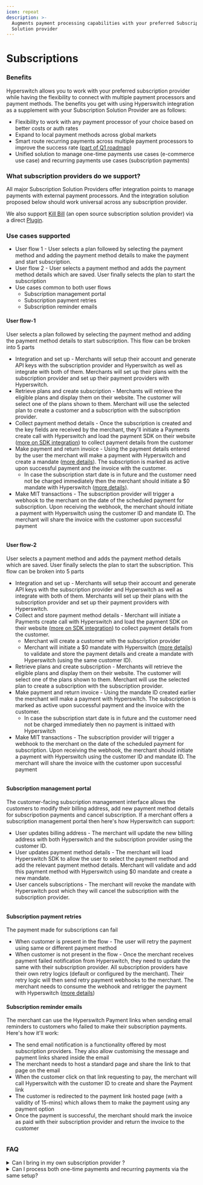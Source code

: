 ```yaml
---
icon: repeat
description: >-
  Augments payment processing capabilities with your preferred Subscription
  Solution provider
---
```


# Subscriptions

### Benefits

Hyperswitch allows you to work with your preferred subscription provider while having the flexibility to connect with multiple payment processors and payment methods. The benefits you get with using Hyperswitch integration as a supplement with your Subscription Solution Provider are as follows:

* Flexibility to work with any payment processor of your choice based on better costs or auth rates
* Expand to local payment methods across global markets
* Smart route recurring payments across multiple payment processors to improve the success rate ([part of Q1 roadmap](https://docs.hyperswitch.io/about-hyperswitch/roadmap))
* Unified solution to manage one-time payments use cases (e-commerce use case) and recurring payments use cases (subscription payments)

### What subscription providers do we support?

All major Subscription Solution Providers offer integration points to manage payments with external payment processors. And the integration solution proposed below should work universal across any subscription provider.

We also support [Kill Bill](https://killbill.io/) (an open source subscription solution provider) via a direct [Plugin](https://github.com/juspay/hyperswitch-killbill-plugin).

### Use cases supported

* User flow 1 - User selects a plan followed by selecting the payment method and adding the payment method details to make the payment and start subscription.&#x20;
* User flow 2 -  User selects a payment method and adds the payment method details which are saved. User finally selects the plan to start the subscription
* Use cases common to both user flows
  * Subscription management portal
  * Subscription payment retries&#x20;
  * Subscription reminder emails

#### User flow-1&#x20;

User selects a plan followed by selecting the payment method and adding the payment method details to start subscription. This flow can be broken into 5 parts

* Integration and set up - Merchants will setup their account and generate API keys with the subscription provider and Hyperswitch as well as integrate with both of them. Merchants will set up their plans with the subscription provider and set up their payment providers with Hyperswitch.
* Retrieve plans and create subscription - Merchants will retrieve the eligible plans and display them on their website. The customer will select one of the plans shown to them. Merchant will use the selected plan to create a customer and a subscription with the subscription provider. &#x20;
* Collect payment method details - Once the subscription is created and the key fields are received by the merchant, they'll initiate a Payments create call with Hyperswitch and load the payment SDK on their website ([more on SDK integration](https://docs.hyperswitch.io/hyperswitch-cloud/integration-guide)) to collect payment details from the customer&#x20;
* Make payment and return invoice - Using the payment details entered by the user the merchant will make a payment with Hyperswitch and create a mandate ([more details](https://docs.hyperswitch.io/features/payment-flows-and-management/mandates-and-recurring-payments)). The subscription is marked as active upon successful payment and the invoice with the customer.
  * In case the subscription start date is in future and the customer need not be charged immediately then the merchant should initiate a $0 mandate with Hyperswitch ([more details](https://docs.hyperswitch.io/features/payment-flows-and-management/zero-amount-authorization)).  &#x20;
* Make MIT transactions - The subscription provider will trigger a webhook to the merchant on the date of the scheduled payment for subscription. Upon receiving the webhook, the merchant should initiate a payment with Hyperswitch using the customer ID and mandate ID. The merchant will share the invoice with the customer upon successful payment

<figure><img src="../../../.gitbook/assets/image (143).png" alt=""><figcaption></figcaption></figure>

#### User flow-2

User selects a payment method and adds the payment method details which are saved. User finally selects the plan to start the subscription. This flow can be broken into 5 parts

* Integration and set up - Merchants will setup their account and generate API keys with the subscription provider and Hyperswitch as well as integrate with both of them. Merchants will set up their plans with the subscription provider and set up their payment providers with Hyperswitch. &#x20;
* Collect and store payment method details - Merchant will initiate a Payments create call with Hyperswitch and load the payment SDK on their website ([more on SDK integration](https://docs.hyperswitch.io/hyperswitch-cloud/integration-guide)) to collect payment details from the customer.
  * Merchant will create a customer with the subscription provider
  * Merchant will initiate a $0 mandate with Hyperswitch ([more details](https://docs.hyperswitch.io/features/payment-flows-and-management/zero-amount-authorization)) to validate and store the payment details and create a mandate with Hyperswitch (using the same customer ID).  &#x20;
* Retrieve plans and create subscription - Merchants will retrieve the eligible plans and display them on their website. The customer will select one of the plans shown to them. Merchant will use the selected plan to create a subscription with the subscription provider.
* Make payment and return invoice - Using the mandate ID created earlier the merchant will make a payment with Hyperswitch. The subscription is marked as active upon successful payment and the invoice with the customer.
  * In case the subscription start date is in future and the customer need not be charged immediately then no payment is inittaed with Hyperswitch
* Make MIT transactions - The subscription provider will trigger a webhook to the merchant on the date of the scheduled payment for subscription. Upon receiving the webhook, the merchant should initiate a payment with Hyperswitch using the customer ID and mandate ID. The merchant will share the invoice with the customer upon successful payment

<figure><img src="../../../.gitbook/assets/image (146).png" alt=""><figcaption></figcaption></figure>

#### Subscription management portal

The customer-facing subscription management interface allows the customers to modify their billing address, add new payment method details for subscripotion payments and cancel subscription. If a merchant offers a subscription management portal then here's how Hyperswitch can support:

* User updates billing address  - The merchant will update the new billing address with both Hyperswitch and the subscription provider using the customer ID.
* User updates payment method details -  The merchant will load Hyperswitch SDK to allow the user to select the payment method and add the relevant payment method details. Merchant will validate and add this payment method with Hyperswitch using $0 mandate and create a new mandate.
* User cancels subscriptions - The merchant will revoke the mandate with Hyperswitch post which they will cancel the subscription with the subscription provider.

<figure><img src="../../../.gitbook/assets/image (144).png" alt=""><figcaption></figcaption></figure>

#### Subscription payment retries&#x20;

The payment made for subscriptions can fail&#x20;

* When customer is present in the flow - The user will retry the payment using same or different payment method
* When customer is not present in the flow - Once the merchant receives payment failed notification from Hyperswitch, they need to update the same with their subscription provider. All subscription providers have their own retry logics (default or configured by the merchant). Their retry logic will then send retry payment webhooks to the merchant. The merchant needs to consume the webhook and retrigger the payment with Hyperswitch ([more details](./#what-subscription-use-cases-do-we-support))&#x20;

#### Subscription reminder emails

The merchant can use the Hyperswitch Payment links when sending email reminders to customers who failed to make their subscription payments. Here's how it'll work:

* The send email notification is a functionality offered by most subscription providers. They also allow customising the message and payment links shared inside the email
* &#x20;The merchant needs to host a standard page and share the link to that page on the email
* When the customer click on that link requesting to pay, the merchant will call Hyperswitch with the customer ID to create and share the Payment link
* The customer is redirected to the payment link hosted page (with a validity of 15-mins) which allows them to make the payment using any payment option
* Once the payment is successful, the merchant should mark the invoice as paid with their subscription provider and return the invoice to the customer

<figure><img src="../../../.gitbook/assets/image (145).png" alt=""><figcaption></figcaption></figure>

### FAQ

<details>

<summary>Can I bring in my own subscription provider ? </summary>

Yes, we support any subscription provider using the above framework.

</details>

<details>

<summary>Can I process both one-time payments and recurring payments via the same setup?</summary>

Yes, once you're integrated with Hyperswitch, you'll be able to process both one-time payments and recurring payments.

</details>


